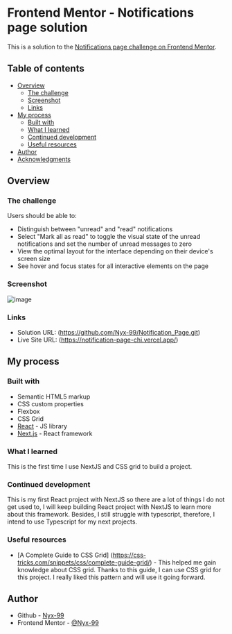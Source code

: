 # Frontend Mentor - Notifications page solution

This is a solution to the [Notifications page challenge on Frontend Mentor](https://www.frontendmentor.io/challenges/notifications-page-DqK5QAmKbC).

## Table of contents

- [Overview](#overview)
  - [The challenge](#the-challenge)
  - [Screenshot](#screenshot)
  - [Links](#links)
- [My process](#my-process)
  - [Built with](#built-with)
  - [What I learned](#what-i-learned)
  - [Continued development](#continued-development)
  - [Useful resources](#useful-resources)
- [Author](#author)
- [Acknowledgments](#acknowledgments)

## Overview

### The challenge

Users should be able to:

- Distinguish between "unread" and "read" notifications
- Select "Mark all as read" to toggle the visual state of the unread notifications and set the number of unread messages to zero
- View the optimal layout for the interface depending on their device's screen size
- See hover and focus states for all interactive elements on the page

### Screenshot

![image](https://github.com/Nyx-99/Notification_Page/assets/125676643/27d56e4c-8de1-4a21-a64c-76bf401a1764)

### Links

- Solution URL: (https://github.com/Nyx-99/Notification_Page.git)
- Live Site URL: (https://notification-page-chi.vercel.app/)

## My process

### Built with

- Semantic HTML5 markup
- CSS custom properties
- Flexbox
- CSS Grid
- [React](https://reactjs.org/) - JS library
- [Next.js](https://nextjs.org/) - React framework

### What I learned

This is the first time I use NextJS and CSS grid to build a project. 

### Continued development

This is my first React project with NextJS so there are a lot of things I do not get used to, I will keep building React project with NextJS to learn more about this framework. Besides, I still struggle with typescript, therefore, I intend to use Typescript for my next projects.

### Useful resources

- [A Complete Guide to CSS Grid] (https://css-tricks.com/snippets/css/complete-guide-grid/) - This helped me gain knowledge about CSS grid. Thanks to this guide, I can use CSS grid for this project. I really liked this pattern and will use it going forward.

## Author

- Github - [Nyx-99](https://github.com/Nyx-99)
- Frontend Mentor - [@Nyx-99](https://www.frontendmentor.io/profile/Nyx-99)

